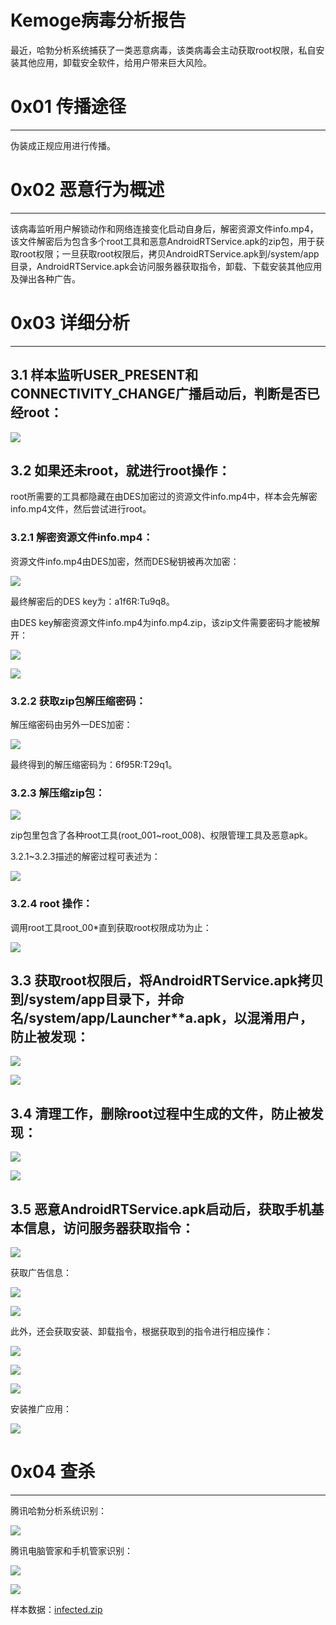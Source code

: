# Kemoge病毒分析报告

最近，哈勃分析系统捕获了一类恶意病毒，该类病毒会主动获取root权限，私自安装其他应用，卸载安全软件，给用户带来巨大风险。

0x01 传播途径
=========

* * *

伪装成正规应用进行传播。

0x02 恶意行为概述
===========

* * *

该病毒监听用户解锁动作和网络连接变化启动自身后，解密资源文件info.mp4，该文件解密后为包含多个root工具和恶意AndroidRTService.apk的zip包，用于获取root权限；一旦获取root权限后，拷贝AndroidRTService.apk到/system/app目录，AndroidRTService.apk会访问服务器获取指令，卸载、下载安装其他应用及弹出各种广告。

0x03 详细分析
=========

* * *

3.1 样本监听USER_PRESENT和CONNECTIVITY_CHANGE广播启动后，判断是否已经root：
---------------------------------------------------------

![](http://drops.javaweb.org/uploads/images/1ed7672b80cb360b5cb180072a8908652802f089.jpg)

3.2 如果还未root，就进行root操作：
-----------------------

root所需要的工具都隐藏在由DES加密过的资源文件info.mp4中，样本会先解密info.mp4文件，然后尝试进行root。

### 3.2.1 解密资源文件info.mp4：

资源文件info.mp4由DES加密，然而DES秘钥被再次加密：

![](http://drops.javaweb.org/uploads/images/10559dcc3bf72831273d52e4421bdc73d75ce2cb.jpg)

最终解密后的DES key为：a1f6R:Tu9q8。

由DES key解密资源文件info.mp4为info.mp4.zip，该zip文件需要密码才能被解开：

![](http://drops.javaweb.org/uploads/images/f780a98a2cdd88c3df02095db9d59ae48a05488c.jpg)

![](http://drops.javaweb.org/uploads/images/9a94397fd8efcc377bf526e41de5f72a24ae28db.jpg)

### 3.2.2 获取zip包解压缩密码：

解压缩密码由另外一DES加密：

![](http://drops.javaweb.org/uploads/images/bda7e8245f29865fcee0cf046590c746e9b2f5b6.jpg)

最终得到的解压缩密码为：6f95R:T29q1。

### 3.2.3 解压缩zip包：

![](http://drops.javaweb.org/uploads/images/124eafdf6ed69e0372a13ea78b9bacaa9a02ddc6.jpg)

zip包里包含了各种root工具(root_001~root_008)、权限管理工具及恶意apk。

3.2.1~3.2.3描述的解密过程可表述为：

![](http://drops.javaweb.org/uploads/images/4047cf300f671cb6d0fc71bf0372e004f3d46fbe.jpg)

### 3.2.4 root 操作：

调用root工具root_00*直到获取root权限成功为止：

![](http://drops.javaweb.org/uploads/images/e452d8566a2cc8c3a4c4542c4a27a5e1b3dde160.jpg)

3.3 获取root权限后，将AndroidRTService.apk拷贝到/system/app目录下，并命名/system/app/Launcher**a.apk，以混淆用户，防止被发现：
------------------------------------------------------------------------------------------------

![](http://drops.javaweb.org/uploads/images/da7ee3b21e16992b036ca228cbc3c77a5174abf4.jpg)

![](http://drops.javaweb.org/uploads/images/a0b8739b068e1a6649cb3c2139bebd93d4aff8a3.jpg)

3.4 清理工作，删除root过程中生成的文件，防止被发现：
------------------------------

![](http://drops.javaweb.org/uploads/images/c7da15486716073e7e1f08801be86c4aa58a4eb3.jpg)

![](http://drops.javaweb.org/uploads/images/4862af7404692ca13e6700e71d73c7d74dd26103.jpg)

3.5 恶意AndroidRTService.apk启动后，获取手机基本信息，访问服务器获取指令：
-------------------------------------------------

![](http://drops.javaweb.org/uploads/images/d13a4b4b82dd0fdebe012f80bbe609b9ac0b7c43.jpg)

获取广告信息：

![](http://drops.javaweb.org/uploads/images/9cffb896f83c374e18ace6436cb2e878d77c88c2.jpg)

![](http://drops.javaweb.org/uploads/images/02469021312eb4cd7aac6506d6bdb232514b565c.jpg)

此外，还会获取安装、卸载指令，根据获取到的指令进行相应操作：

![](http://drops.javaweb.org/uploads/images/93c6d2d759bd6ac50dca17fe42f4ea68a3bb7b30.jpg)

![](http://drops.javaweb.org/uploads/images/c388ac92af9c360fb4bc6df017fe1f7c50a31b9e.jpg)

![](http://drops.javaweb.org/uploads/images/5d290dca1764a8f63cb9a41a51c3531dbb2903c6.jpg)

安装推广应用：

![](http://drops.javaweb.org/uploads/images/98e3059809747393f54c32b057632b45989bd3aa.jpg)

0x04 查杀
=======

* * *

腾讯哈勃分析系统识别：

![](http://drops.javaweb.org/uploads/images/a916ab5fb6f4a1ed6e55f9fbc31ed61d1d4945aa.jpg)

腾讯电脑管家和手机管家识别：

![](http://drops.javaweb.org/uploads/images/ae3cfa3699fe749d1efd2dde10e09b7bc8895194.jpg)

![](http://drops.javaweb.org/uploads/images/cc9b98d1f22f0ff3ac81aead488abf18a896ceac.jpg)

样本数据：[infected.zip](http://static.wooyun.org/drops/20151013/2015101302183865870infected.zip)